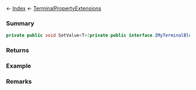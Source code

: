 ← [Index](Api-Index) ← [TerminalPropertyExtensions](Sandbox.ModAPI.Interfaces.TerminalPropertyExtensions)

### Summary

```csharp
private public void SetValue<T>(private public interface.IMyTerminalBlock block, string propertyId, private public class.T value)
```

### Returns

### Example

### Remarks


